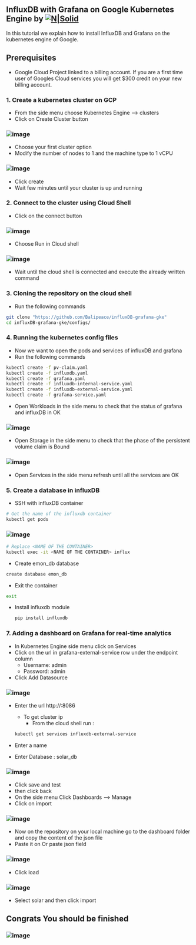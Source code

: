 ## InfluxDB with Grafana on Google Kubernetes Engine by [![N|Solid](https://emonindonesia.com/images/logo.png)](https://emonindonesia.com)
In this tutorial we explain how to install InfluxDB and Grafana on the kubernetes engine of Google.

## Prerequisites
- Google Cloud Project linked to a billing account. If you are a first time user of Googles Cloud services you will get $300 credit on your new billing account.
### 1. Create a kubernetes cluster on GCP
- From the side menu choose Kubernetes Engine --> clusters
- Click on Create Cluster button
 ### ![image](/screenshots/cluster_button.png)
- Choose your first cluster option
- Modify the number of nodes to 1 and the machine type to 1 vCPU
 ### ![image](/screenshots/create_cluster.png)
- Click create
- Wait few minutes until your cluster is up and running 

### 2. Connect to the cluster using Cloud Shell
- Click on the connect button
 ### ![image](/screenshots/connect_button.png)
- Choose Run in Cloud shell
 ### ![image](/screenshots/connect_cloudShell.png)
- Wait until the cloud shell is connected and execute the already written command

### 3. Cloning the repository on the cloud shell
- Run the following commands
```bash
git clone "https://github.com/Balipeace/influxDB-grafana-gke"
cd influxDB-grafana-gke/configs/
```
### 4. Running the kubernetes config files
- Now we want to open the pods and services of influxDB and grafana
- Run the following commands
```bash
kubectl create -f pv-claim.yaml
kubectl create -f influxdb.yaml
kubectl create -f grafana.yaml
kubectl create -f influxdb-internal-service.yaml
kubectl create -f influxdb-external-service.yaml
kubectl create -f grafana-service.yaml
```
- Open Workloads in the side menu to check that the status of grafana and influxDB in OK
 ### ![image](/screenshots/workloads.png)
- Open Storage in the side menu to check that the phase of the persistent volume claim is Bound
 ### ![image](/screenshots/storage.png)
- Open Services in the side menu refresh until all the services are OK

### 5. Create a database in influxDB
- SSH with influxDB container
```bash
# Get the name of the influxdb container
kubectl get pods
```
 ### ![image](/screenshots/get_pods.png)
```bash
# Replace <NAME OF THE CONTAINER>
kubectl exec -it <NAME OF THE CONTAINER> influx
```
- Create emon_db database
```bash
create database emon_db
```
- Exit the container 
```bash
exit
```

- Install influxdb module
  
  ```bash
  pip install influxdb
  ```

### 7. Adding a dashboard on Grafana for real-time analytics
- In Kubernetes Engine side menu click on Services
- Click on the url in grafana-external-service row under the endpoint column
  - Username: admin
  - Password: admin
- Click Add Datasource
 ### ![image](/screenshots/add_datasource.png)
  - Enter the url http://<CLUSTER IP>:8086
    - To get cluster ip
      - From the cloud shell run :
  
    ```bash
    kubectl get services influxdb-external-service
    ```
  - Enter a name
  - Enter Database : solar_db
   ### ![image](/screenshots/add_datasource1.png)
 - Click save and test
 - then click back
 - On the side menu Click Dashboards --> Manage
 - Click on import
  ### ![image](/screenshots/import_dashboard.png)
 - Now on the repository on your local machine go to the dashboard folder and copy the content of the json file
 - Paste it on Or paste json field
  ### ![image](/screenshots/paste_json.png)
 - Click load
  ### ![image](/screenshots/importing_dashboard.png)
 - Select solar and then click import 
 
## Congrats You should be finished
 ### ![image](/screenshots/Finished.png)
